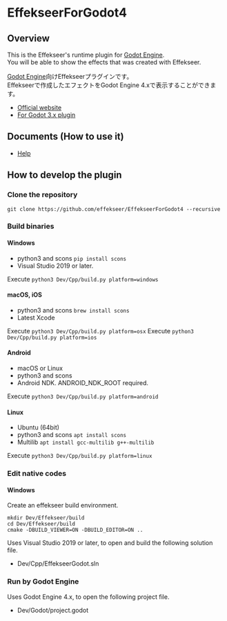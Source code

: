 # EffekseerForGodot4

## Overview
This is the Effekseer's runtime plugin for [Godot Engine](https://godotengine.org).  
You will be able to show the effects that was created with Effekseer.  

[Godot Engine](https://godotengine.org)向けEffekseerプラグインです。  
Effekseerで作成したエフェクトをGodot Engine 4.xで表示することができます。

- [Official website](https://effekseer.github.io)
- [For Godot 3.x plugin](https://github.com/effekseer/EffekseerForGodot3)

## Documents (How to use it)

- [Help](https://effekseer.github.io/Help_Godot/v4/index.html)

## How to develop the plugin

### Clone the repository

```
git clone https://github.com/effekseer/EffekseerForGodot4 --recursive
```

### Build binaries

#### Windows

- python3 and scons `pip install scons`
- Visual Studio 2019 or later.

Execute `python3 Dev/Cpp/build.py platform=windows`

#### macOS, iOS

- python3 and scons `brew install scons`
- Latest Xcode

Execute `python3 Dev/Cpp/build.py platform=osx`
Execute `python3 Dev/Cpp/build.py platform=ios`

#### Android

- macOS or Linux
- python3 and scons
- Android NDK. ANDROID_NDK_ROOT required.

Execute `python3 Dev/Cpp/build.py platform=android`

#### Linux

- Ubuntu (64bit)
- python3 and scons `apt install scons`
- Multilib `apt install gcc-multilib g++-multilib`

Execute `python3 Dev/Cpp/build.py platform=linux`

### Edit native codes

#### Windows

Create an effekseer build environment.

```
mkdir Dev/Effekseer/build
cd Dev/Effekseer/build
cmake -DBUILD_VIEWER=ON -DBUILD_EDITOR=ON .. 
```

Uses Visual Studio 2019 or later, to open and build the following solution file.

- Dev/Cpp/EffekseerGodot.sln

### Run by Godot Engine

Uses Godot Engine 4.x, to open the following project file.

- Dev/Godot/project.godot
